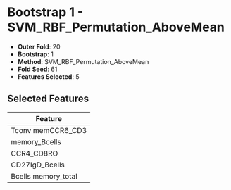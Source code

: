 # Bootstrap 1 - SVM_RBF_Permutation_AboveMean

- **Outer Fold**: 20
- **Bootstrap**: 1
- **Method**: SVM_RBF_Permutation_AboveMean
- **Fold Seed**: 61
- **Features Selected**: 5

## Selected Features

| Feature |
|---------|
| Tconv memCCR6_CD3 |
| memory_Bcells |
| CCR4_CD8RO |
| CD27IgD_Bcells |
| Bcells memory_total |
